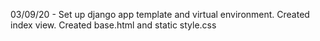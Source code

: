 03/09/20 - 
    Set up django app template and virtual environment.
    Created index view. 
    Created base.html and static style.css
